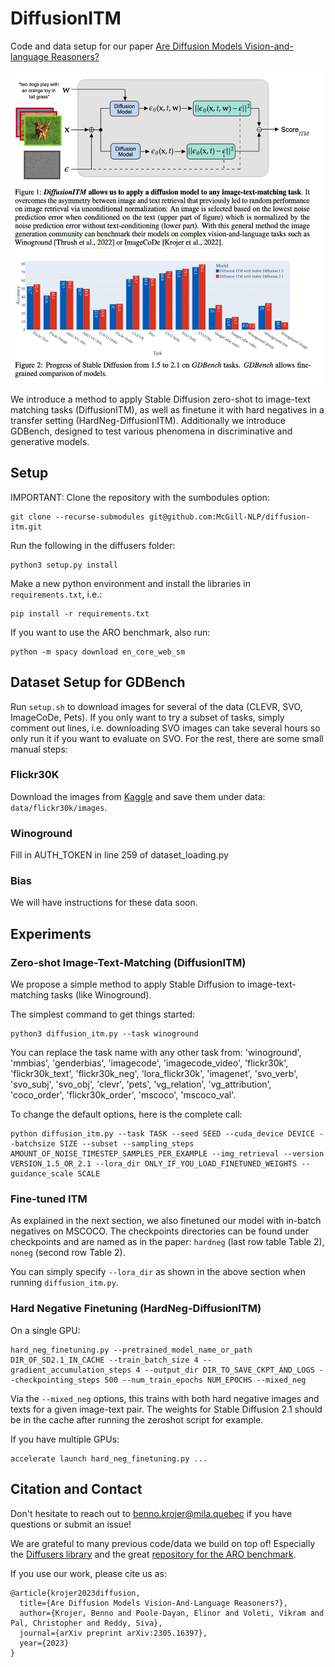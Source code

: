 # DiffusionITM
Code and data setup for our paper [Are Diffusion Models Vision-and-language Reasoners?](https://arxiv.org/abs/2305.16397)

<img src="mainfig.jpeg" width="500" height="500">

We introduce a method to apply Stable Diffusion zero-shot to image-text matching tasks (DiffusionITM), as well as finetune it with hard negatives in a transfer setting (HardNeg-DiffusionITM).
Additionally we introduce GDBench, designed to test various phenomena in discriminative and generative models.

## Setup
IMPORTANT: Clone the repository with the sumbodules option:
```
git clone --recurse-submodules git@github.com:McGill-NLP/diffusion-itm.git
```

Run the following in the diffusers folder:
```
python3 setup.py install
```

Make a new python environment and install the libraries in `requirements.txt`, i.e.:

```
pip install -r requirements.txt
```

 <!-- torch (1.13.0), torchvision (0.14.0), transformers (4.26.1), accelerate (0.16.0), data (2.10.1), spacy (3.5.2), nltk, easydict, tqdm and pandas. -->

If you want to use the ARO benchmark, also run:
```
python -m spacy download en_core_web_sm
```

## Dataset Setup for GDBench

Run `setup.sh` to download images for several of the data (CLEVR, SVO, ImageCoDe, Pets).
If you only want to try a subset of tasks, simply comment out lines, i.e. downloading SVO images can take several hours so only run it if you want to evaluate on SVO.
For the rest, there are some small manual steps:

### Flickr30K

Download the images from [Kaggle](https://www.kaggle.com/datasets/hsankesara/flickr-image-dataset) and save them under data: `data/flickr30k/images`.

<!-- ### ARO

Nothing to do since the ARO repository will download VG and COCO by itself. -->

<!-- ### Pets
Images: https://thor.robots.ox.ac.uk/~vgg/data/pets/images.tar.gz

### CLEVR

```
wget https://zenodo.org/record/8096756/files/images.zip
```

### SVO

<<<<<<< HEAD
Run data/svo/download.py

### ImageCoDe

wget https://zenodo.org/record/6518944/files/image-sets.zip -->

### Winoground

Fill in AUTH_TOKEN in line 259 of dataset_loading.py

### Bias

We will have instructions for these data soon.

## Experiments

### Zero-shot Image-Text-Matching (DiffusionITM)

We propose a simple method to apply Stable Diffusion to image-text-matching tasks (like Winoground).

The simplest command to get things started:

```
python3 diffusion_itm.py --task winoground
```

You can replace the task name with any other task from: 'winoground', 'mmbias', 'genderbias', 'imagecode', 'imagecode_video', 'flickr30k', 'flickr30k_text', 'flickr30k_neg', 'lora_flickr30k', 'imagenet', 'svo_verb', 'svo_subj', 'svo_obj', 'clevr', 'pets', 'vg_relation', 'vg_attribution', 'coco_order', 'flickr30k_order', 'mscoco', 'mscoco_val'.

To change the default options, here is the complete call:
```
python diffusion_itm.py --task TASK --seed SEED --cuda_device DEVICE --batchsize SIZE --subset --sampling_steps AMOUNT_OF_NOISE_TIMESTEP_SAMPLES_PER_EXAMPLE --img_retrieval --version VERSION_1.5_OR_2.1 --lora_dir ONLY_IF_YOU_LOAD_FINETUNED_WEIGHTS --guidance_scale SCALE
```

### Fine-tuned ITM

As explained in the next section, we also finetuned our model with in-batch negatives on MSCOCO.
The checkpoints directories can be found under checkpoints and are named as in the paper: `hardneg` (last row table Table 2), `noneg` (second row Table 2).

You can simply specify `--lora_dir` as shown in the above section when running `diffusion_itm.py`.

### Hard Negative Finetuning (HardNeg-DiffusionITM)

<!-- hard_neg_finetuning.py --pretrained_model_name_or_path /home/nlp/users/bkroje/.cache/huggingface/hub/models--stabilityai--stable-diffusion-2-1-base/snapshots/88bb1a46821197d1ac0cb54d1d09fb6e70b171bc --train_batch_size 4 --gradient_accumulation_steps 4 --neg_prob 1.0 --output_dir mixed_neg1.0_coco_finetuning_lora_savingmodel_lr1e-4 --checkpointing_steps 500 --learning_rate 1e-4 --num_train_epochs 8 --neg_loss_factor 1.0 --mixed_neg -->

On a single GPU:
```
hard_neg_finetuning.py --pretrained_model_name_or_path DIR_OF_SD2.1_IN_CACHE --train_batch_size 4 --gradient_accumulation_steps 4 --output_dir DIR_TO_SAVE_CKPT_AND_LOGS --checkpointing_steps 500 --num_train_epochs NUM_EPOCHS --mixed_neg
```

Via the `--mixed_neg` options, this trains with both hard negative images and texts for a given image-text pair.
The weights for Stable Diffusion 2.1 should be in the cache after running the zeroshot script for example.

If you have multiple GPUs:

```
accelerate launch hard_neg_finetuning.py ...
```

## Citation and Contact
Don't hesitate to reach out to benno.krojer@mila.quebec if you have questions or submit an issue!

We are grateful to many previous code/data we build on top of!
Especially the [Diffusers library](https://github.com/huggingface/diffusers) and the great [repository for the ARO benchmark](https://github.com/mertyg/vision-language-models-are-bows).

If you use our work, please cite us as:

```
@article{krojer2023diffusion,
  title={Are Diffusion Models Vision-And-Language Reasoners?},
  author={Krojer, Benno and Poole-Dayan, Elinor and Voleti, Vikram and Pal, Christopher and Reddy, Siva},
  journal={arXiv preprint arXiv:2305.16397},
  year={2023}
}
```
